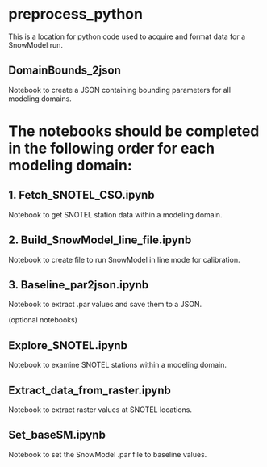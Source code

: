 # preprocess_python
This is a location for python code used to acquire and format data for a SnowModel run. 

##       DomainBounds_2json 
Notebook to create a JSON containing bounding parameters for all modeling domains.

# The notebooks should be completed in the following order for each modeling domain:

##       1. Fetch_SNOTEL_CSO.ipynb
Notebook to get SNOTEL station data within a modeling domain.

##       2. Build_SnowModel_line_file.ipynb
Notebook to create file to run SnowModel in line mode for calibration.

##       3. Baseline_par2json.ipynb
Notebook to extract .par values and save them to a JSON. 


(optional notebooks)

##       Explore_SNOTEL.ipynb
Notebook to examine SNOTEL stations within a modeling domain.

##       Extract_data_from_raster.ipynb
Notebook to extract raster values at SNOTEL locations.

##       Set_baseSM.ipynb
Notebook to set the SnowModel .par file to baseline values.